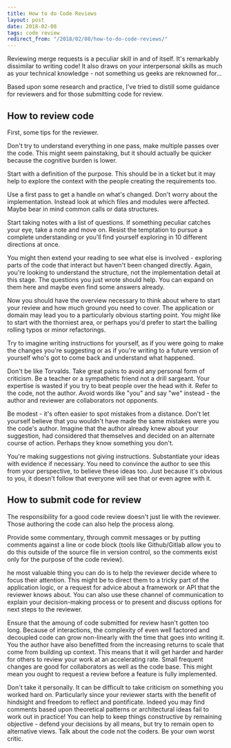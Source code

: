 ```yaml
---
title: How to do Code Reviews
layout: post
date: 2018-02-08
tags: code review
redirect_from: "/2018/02/08/how-to-do-code-reviews/"
---
```


Reviewing merge requests is a peculiar skill in and of itself. It's remarkably dissimilar to writing code! It also draws on your interpersonal skills as much as your technical knowledge - not something us geeks are reknowned for...

Based upon some research and practice, I've tried to distill some guidance for reviewers and for those submitting code for review.


## How to review code

First, some tips for the reviewer.

Don't try to understand everything in one pass, make multiple passes over the code. This might seem painstaking, but it should actually be quicker because the cognitive burden is lower.

Start with a definition of the purpose. This should be in a ticket but it may help to explore the context with the people creating the requirements too.

Use a first pass to get a handle on what's changed. Don't worry about the implementation. Instead look at which files and modules were affected. Maybe bear in mind common calls or data structures.

Start taking notes with a list of questions. If something peculiar catches your eye, take a note and move on. Resist the temptation to pursue a complete understanding or you'll find yourself exploring in 10 different directions at once.

You might then extend your reading to see what else is involved - exploring parts of the code that interact but haven't been changed directly. Again, you're looking to understand the structure, not the implementation detail at this stage. The questions you just wrote should help. You can expand on them here and maybe even find some answers already.

Now you should have the overview necessary to think about where to start your review and how much ground you need to cover. The application or domain may lead you to a particularly obvious starting point. You might like to start with the thorniest area, or perhaps you'd prefer to start the balling rolling typos or minor refactorings.

Try to imagine writing instructions for yourself, as if you were going to make the changes you're suggesting or as if you're writing to a future version of yourself who's got to come back and understand what happened.

Don't be like Torvalds. Take great pains to avoid any personal form of criticism. Be a teacher or a sympathetic friend not a drill sargeant. Your expertise is wasted if you try to beat people over the head with it. Refer to the code, not the author. Avoid words like "you" and say "we" instead - the author and reviewer are collaborators not opponents.

Be modest - it's often easier to spot mistakes from a distance. Don't let yourself believe that you wouldn't have made the same mistakes were you the code's author. Imagine that the author already knew about your suggestion, had considered that themselves and decided on an alternate course of action. Perhaps they know something you don't.

You're making suggestions not giving instructions. Substantiate your ideas with evidence if necessary. You need to convince the author to see this from your perspective, to believe these ideas too. Just because it's obvious to you, it doesn't follow that everyone will see that or even agree with it.


## How to submit code for review

The responsibility for a good code review doesn't just lie with the reviewer. Those authoring the code can also help the process along.

Provide some commentary, through commit messages or by putting comments against a line or code block (tools like Github/Gitlab allow you to do this outside of the source file in version control, so the comments exist only for the purpose of the code review).

he most valuable thing you can do is to help the reviewer decide where to focus their attention. This might be to direct them to a tricky part of the application logic, or a request for advice about a framework or API that the reviewer knows about. You can also use these channel of communication to explain your decision-making process or to present and discuss options for next steps to the reviewer.

Ensure that the amoung of code submitted for review hasn't gotten too long. Because of interactions, the complexity of even well factored and decoupled code can grow non-linearly with the time that goes into writing it. You the author have also benefitted from the increasing returns to scale that come from building up context. This means that it will get harder and harder for others to review your work at an accelerating rate. Small frequent changes are good for collaborators as well as the code base. This might mean you ought to request a review before a feature is fully implemented.

Don't take it personally. It can be difficult to take criticism on something you worked hard on. Particularly since your reviewer starts with the benefit of hindsight and freedom to reflect and pontificate. Indeed you may find comments based upon theoretical patterns or architectural ideas fail to work out in practice! You can help to keep things constructive by remaining objective - defend your decisions by all means, but try to remain open to alternative views. Talk about the code not the coders. Be your own worst critic.
